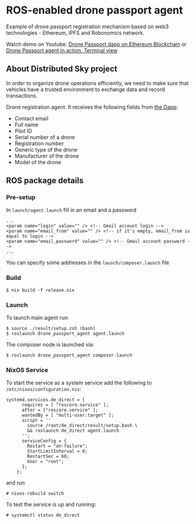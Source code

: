 # ROS-enabled drone passport agent
Example of drone passport registration mechanism based on web3 technologies - Ethereum, IPFS and Robonomics network.

Watch demo on Youtube: [Drone Passport dapp on Ethereum Blockchain](https://youtu.be/LFE_ZJdZCmo) or [Drone Passport agent in action. Terminal view](https://youtu.be/yxGTOkGkBJ8)

## About Distributed Sky project
In order to organize drone operations efficiently, we need to make sure that vehicles have a trusted environment to exchange data and record transactions. 

Drone registration agent. It receives the following fields from [the Dapp](https://drone-employee.com/):

* Contact email 
* Full name
* Pilot ID
* Serial number of a drone
* Registration number
* Generic type of the drone
* Manufacturer of the drone
* Model of the drone

## ROS package details 
### Pre-setup

In `launch/agent.launch` fill in an email and a password
```
...
<param name="login" value="" /> <!-- Gmail account login -->
<param name="email_from" value="" /> <!-- if it's empty, email_from is equal to login -->
<param name="email_password" value="" /> <!-- Gmail account password -->
...
```
You can specify some addresses in the `launch/composer.launch` file

### Build

```
$ nix build -f release.nix
```

### Launch

To launch main agent run:
```
$ source ./result/setup.zsh (bash)
$ roslaunch drone_passport_agent agent.launch
```

The composer node is launched via:
```
$ roslaunch drone_passport_agent composer.launch
```

### NixOS Service

To start the service as a system service add the following to `/etc/nixos/configuration.nix`:

```
systemd.services.de_direct = {
      requires = [ "roscore.service" ];
      after = ["roscore.service" ]; 
      wantedBy = [ "multi-user.target" ];
      script = ''
        source /root/de_direct/result/setup.bash \
        && roslaunch de_direct agent.launch
      '';
      serviceConfig = {
        Restart = "on-failure";
        StartLimitInterval = 0;
        RestartSec = 60;
        User = "root";
      };
    };
```

and run
```
# nixos-rebuild switch
```

To test the service is up and running:
```
# systemctl status de_direct
```
